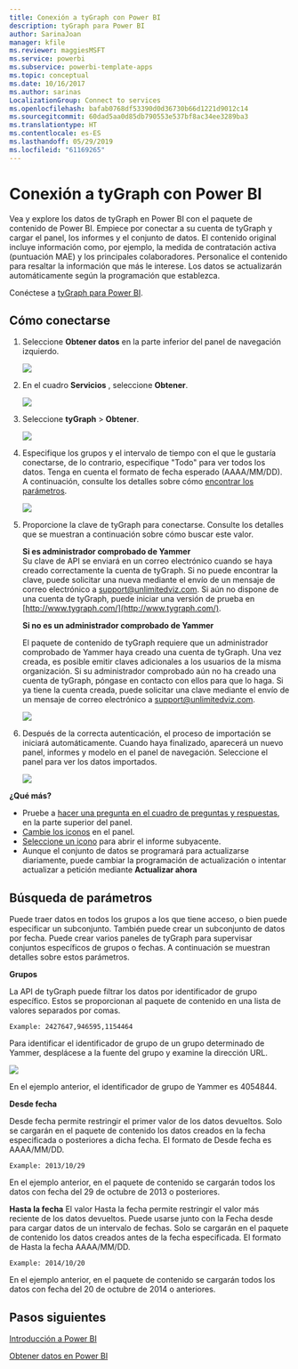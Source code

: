 ```yaml
---
title: Conexión a tyGraph con Power BI
description: tyGraph para Power BI
author: SarinaJoan
manager: kfile
ms.reviewer: maggiesMSFT
ms.service: powerbi
ms.subservice: powerbi-template-apps
ms.topic: conceptual
ms.date: 10/16/2017
ms.author: sarinas
LocalizationGroup: Connect to services
ms.openlocfilehash: bafab0768df53390d0d36730b66d1221d9012c14
ms.sourcegitcommit: 60dad5aa0d85db790553e537bf8ac34ee3289ba3
ms.translationtype: HT
ms.contentlocale: es-ES
ms.lasthandoff: 05/29/2019
ms.locfileid: "61169265"
---
```

# <a name="connect-to-tygraph--with-power-bi"></a>Conexión a tyGraph con Power BI
Vea y explore los datos de tyGraph en Power BI con el paquete de contenido de Power BI. Empiece por conectar a su cuenta de tyGraph y cargar el panel, los informes y el conjunto de datos. El contenido original incluye información como, por ejemplo, la medida de contratación activa (puntuación MAE) y los principales colaboradores. Personalice el contenido para resaltar la información que más le interese.  Los datos se actualizarán automáticamente según la programación que establezca.

Conéctese a [tyGraph para Power BI](https://app.powerbi.com/getdata/services/tygraph).

## <a name="how-to-connect"></a>Cómo conectarse
1. Seleccione **Obtener datos** en la parte inferior del panel de navegación izquierdo.
   
   ![](media/service-connect-to-tygraph/getdata.png)
2. En el cuadro **Servicios** , seleccione **Obtener**.
   
   ![](media/service-connect-to-tygraph/services.png)
3. Seleccione **tyGraph** \> **Obtener**.
   
   ![](media/service-connect-to-tygraph/tygraph.png)
4. Especifique los grupos y el intervalo de tiempo con el que le gustaría conectarse, de lo contrario, especifique "Todo" para ver todos los datos. Tenga en cuenta el formato de fecha esperado (AAAA/MM/DD). A continuación, consulte los detalles sobre cómo [encontrar los parámetros](#FindingParams).
   
   ![](media/service-connect-to-tygraph/parameters.png)
5. Proporcione la clave de tyGraph para conectarse. Consulte los detalles que se muestran a continuación sobre cómo buscar este valor.
   
    **Si es administrador comprobado de Yammer**  
    Su clave de API se enviará en un correo electrónico cuando se haya creado correctamente la cuenta de tyGraph. Si no puede encontrar la clave, puede solicitar una nueva mediante el envío de un mensaje de correo electrónico a support@unlimitedviz.com. Si aún no dispone de una cuenta de tyGraph, puede iniciar una versión de prueba en [http://www.tygraph.com/](http://www.tygraph.com/). 
   
    **Si no es un administrador comprobado de Yammer**
   
    El paquete de contenido de tyGraph requiere que un administrador comprobado de Yammer haya creado una cuenta de tyGraph. Una vez creada, es posible emitir claves adicionales a los usuarios de la misma organización. Si su administrador comprobado aún no ha creado una cuenta de tyGraph, póngase en contacto con ellos para que lo haga. Si ya tiene la cuenta creada, puede solicitar una clave mediante el envío de un mensaje de correo electrónico a <support@unlimitedviz.com>.
   
    ![](media/service-connect-to-tygraph/creds.png)
6. Después de la correcta autenticación, el proceso de importación se iniciará automáticamente. Cuando haya finalizado, aparecerá un nuevo panel, informes y modelo en el panel de navegación. Seleccione el panel para ver los datos importados.
   
    ![](media/service-connect-to-tygraph/dashboard.png)

**¿Qué más?**

* Pruebe a [hacer una pregunta en el cuadro de preguntas y respuestas](consumer/end-user-q-and-a.md), en la parte superior del panel.
* [Cambie los iconos](service-dashboard-edit-tile.md) en el panel.
* [Seleccione un icono](consumer/end-user-tiles.md) para abrir el informe subyacente.
* Aunque el conjunto de datos se programará para actualizarse diariamente, puede cambiar la programación de actualización o intentar actualizar a petición mediante **Actualizar ahora**

<a name="FindingParams"></a>

## <a name="finding-parameters"></a>Búsqueda de parámetros
Puede traer datos en todos los grupos a los que tiene acceso, o bien puede especificar un subconjunto. También puede crear un subconjunto de datos por fecha. Puede crear varios paneles de tyGraph para supervisar conjuntos específicos de grupos o fechas. A continuación se muestran detalles sobre estos parámetros.

**Grupos**

La API de tyGraph puede filtrar los datos por identificador de grupo específico. Estos se proporcionan al paquete de contenido en una lista de valores separados por comas. 

    Example: 2427647,946595,1154464


Para identificar el identificador de grupo de un grupo determinado de Yammer, desplácese a la fuente del grupo y examine la dirección URL.

![](media/service-connect-to-tygraph/yammer.png)

En el ejemplo anterior, el identificador de grupo de Yammer es 4054844.

**Desde fecha**

Desde fecha permite restringir el primer valor de los datos devueltos. Solo se cargarán en el paquete de contenido los datos creados en la fecha especificada o posteriores a dicha fecha. El formato de Desde fecha es AAAA/MM/DD. 

    Example: 2013/10/29

En el ejemplo anterior, en el paquete de contenido se cargarán todos los datos con fecha del 29 de octubre de 2013 o posteriores. 

**Hasta la fecha** El valor Hasta la fecha permite restringir el valor más reciente de los datos devueltos. Puede usarse junto con la Fecha desde para cargar datos de un intervalo de fechas. Solo se cargarán en el paquete de contenido los datos creados antes de la fecha especificada. El formato de Hasta la fecha AAAA/MM/DD. 

    Example: 2014/10/20

En el ejemplo anterior, en el paquete de contenido se cargarán todos los datos con fecha del 20 de octubre de 2014 o anteriores. 

## <a name="next-steps"></a>Pasos siguientes
[Introducción a Power BI](service-get-started.md)

[Obtener datos en Power BI](service-get-data.md)


